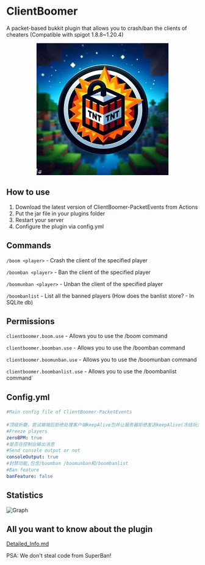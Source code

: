 # ClientBoomer
A packet-based bukkit plugin that allows you to crash/ban the clients of cheaters
(Compatible with spigot 1.8.8~1.20.4)
<p align="center">
  <img src="logo.png" alt="logo"/>
</p>

## How to use
1. Download the latest version of ClientBoomer-PacketEvents from Actions
2. Put the jar file in your plugins folder
3. Restart your server
4. Configure the plugin via config.yml

## Commands

`/boom <player>` - Crash the client of the specified player

`/boomban <player>` - Ban the client of the specified player

`/boomunban <player>` - Unban the client of the specified player

`/boombanlist` - List all the banned players (How does the banlist store? - In SQLite db)

## Permissions

`clientboomer.boom.use` - Allows you to use the /boom command

`clientboomer.boomban.use` - Allows you to use the /boomban command

`clientboomer.boomunban.use` - Allows you to use the /boomunban command

`clientboomer.boombanlist.use` - Allows you to use the /boombanlist command`

## Config.yml
```yaml
#Main config file of ClientBoomer-PacketEvents

#顶级折磨，尝试崩端后拒绝处理客户端keepAlive包并让服务器拒绝发送keepAlive(冻结玩家活动)
#Freeze players
zeroBPM: true
#是否在控制台输出消息
#Send console output or not
consoleOutput: true
#封禁功能,包含/boomban /boomunban和/boombanlist
#Ban feature
banFeature: false
```
## Statistics
![Graph](https://bstats.org/signatures/bukkit/ClientBoomer.svg)

## All you want to know about the plugin
[Detailed_Info.md](https://github.com/HaHaWTH/ClientBoomer/blob/main/detailed_info.md)

PSA:
We don't steal code from SuperBan!
